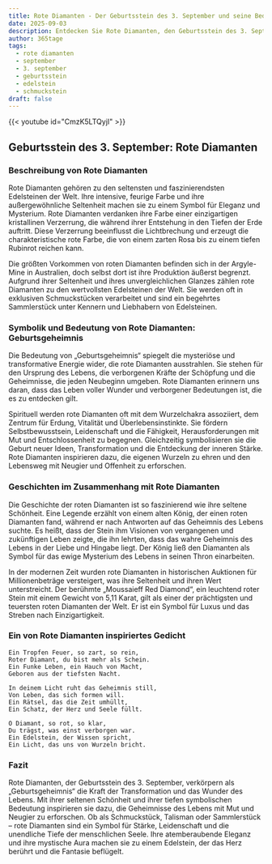 ```yaml
---
title: Rote Diamanten - Der Geburtsstein des 3. September und seine Bedeutung
date: 2025-09-03
description: Entdecken Sie Rote Diamanten, den Geburtsstein des 3. September, der Geburtsgeheimnis symbolisiert. Seine Symbolik und Geschichte werden Sie inspirieren.
author: 365tage
tags:
  - rote diamanten
  - september
  - 3. september
  - geburtsstein
  - edelstein
  - schmuckstein
draft: false
---
```


{{< youtube id="CmzK5LTQyjI" >}}

## Geburtsstein des 3. September: Rote Diamanten

### Beschreibung von Rote Diamanten

Rote Diamanten gehören zu den seltensten und faszinierendsten Edelsteinen der Welt. Ihre intensive, feurige Farbe und ihre außergewöhnliche Seltenheit machen sie zu einem Symbol für Eleganz und Mysterium. Rote Diamanten verdanken ihre Farbe einer einzigartigen kristallinen Verzerrung, die während ihrer Entstehung in den Tiefen der Erde auftritt. Diese Verzerrung beeinflusst die Lichtbrechung und erzeugt die charakteristische rote Farbe, die von einem zarten Rosa bis zu einem tiefen Rubinrot reichen kann.

Die größten Vorkommen von roten Diamanten befinden sich in der Argyle-Mine in Australien, doch selbst dort ist ihre Produktion äußerst begrenzt. Aufgrund ihrer Seltenheit und ihres unvergleichlichen Glanzes zählen rote Diamanten zu den wertvollsten Edelsteinen der Welt. Sie werden oft in exklusiven Schmuckstücken verarbeitet und sind ein begehrtes Sammlerstück unter Kennern und Liebhabern von Edelsteinen.

### Symbolik und Bedeutung von Rote Diamanten: Geburtsgeheimnis

Die Bedeutung von „Geburtsgeheimnis“ spiegelt die mysteriöse und transformative Energie wider, die rote Diamanten ausstrahlen. Sie stehen für den Ursprung des Lebens, die verborgenen Kräfte der Schöpfung und die Geheimnisse, die jeden Neubeginn umgeben. Rote Diamanten erinnern uns daran, dass das Leben voller Wunder und verborgener Bedeutungen ist, die es zu entdecken gilt.

Spirituell werden rote Diamanten oft mit dem Wurzelchakra assoziiert, dem Zentrum für Erdung, Vitalität und Überlebensinstinkte. Sie fördern Selbstbewusstsein, Leidenschaft und die Fähigkeit, Herausforderungen mit Mut und Entschlossenheit zu begegnen. Gleichzeitig symbolisieren sie die Geburt neuer Ideen, Transformation und die Entdeckung der inneren Stärke. Rote Diamanten inspirieren dazu, die eigenen Wurzeln zu ehren und den Lebensweg mit Neugier und Offenheit zu erforschen.

### Geschichten im Zusammenhang mit Rote Diamanten

Die Geschichte der roten Diamanten ist so faszinierend wie ihre seltene Schönheit. Eine Legende erzählt von einem alten König, der einen roten Diamanten fand, während er nach Antworten auf das Geheimnis des Lebens suchte. Es heißt, dass der Stein ihm Visionen von vergangenen und zukünftigen Leben zeigte, die ihn lehrten, dass das wahre Geheimnis des Lebens in der Liebe und Hingabe liegt. Der König ließ den Diamanten als Symbol für das ewige Mysterium des Lebens in seinen Thron einarbeiten.

In der modernen Zeit wurden rote Diamanten in historischen Auktionen für Millionenbeträge versteigert, was ihre Seltenheit und ihren Wert unterstreicht. Der berühmte „Moussaieff Red Diamond“, ein leuchtend roter Stein mit einem Gewicht von 5,11 Karat, gilt als einer der prächtigsten und teuersten roten Diamanten der Welt. Er ist ein Symbol für Luxus und das Streben nach Einzigartigkeit.

### Ein von Rote Diamanten inspiriertes Gedicht

```
Ein Tropfen Feuer, so zart, so rein,  
Roter Diamant, du bist mehr als Schein.  
Ein Funke Leben, ein Hauch von Macht,  
Geboren aus der tiefsten Nacht.  

In deinem Licht ruht das Geheimnis still,  
Von Leben, das sich formen will.  
Ein Rätsel, das die Zeit umhüllt,  
Ein Schatz, der Herz und Seele füllt.  

O Diamant, so rot, so klar,  
Du trägst, was einst verborgen war.  
Ein Edelstein, der Wissen spricht,  
Ein Licht, das uns von Wurzeln bricht.  
```

### Fazit

Rote Diamanten, der Geburtsstein des 3. September, verkörpern als „Geburtsgeheimnis“ die Kraft der Transformation und das Wunder des Lebens. Mit ihrer seltenen Schönheit und ihrer tiefen symbolischen Bedeutung inspirieren sie dazu, die Geheimnisse des Lebens mit Mut und Neugier zu erforschen. Ob als Schmuckstück, Talisman oder Sammlerstück – rote Diamanten sind ein Symbol für Stärke, Leidenschaft und die unendliche Tiefe der menschlichen Seele. Ihre atemberaubende Eleganz und ihre mystische Aura machen sie zu einem Edelstein, der das Herz berührt und die Fantasie beflügelt.